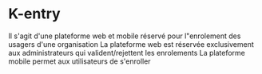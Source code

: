 # K-entry
Il s'agit d'une plateforme  web et mobile réservé pour l"enrolement des usagers d'une organisation
La plateforme web est réservée exclusivement aux administrateurs qui valident/rejettent les enrolements
La plateforme mobile  permet aux utilisateurs de s'enroller
